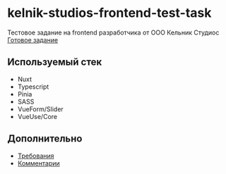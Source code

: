 # kelnik-studios-frontend-test-task

Тестовое задание на frontend разработчика от ООО Кельник Студиос
[Готовое задание](https://chickenfoot88.github.io/kelnik-studios-frontend-test-task/)

## Используемый стек

- Nuxt
- Typescript
- Pinia
- SASS
- VueForm/Slider
- VueUse/Core

## Дополнительно

- [Требования](Requirements.md)
- [Комментарии](Commentaries.md)
